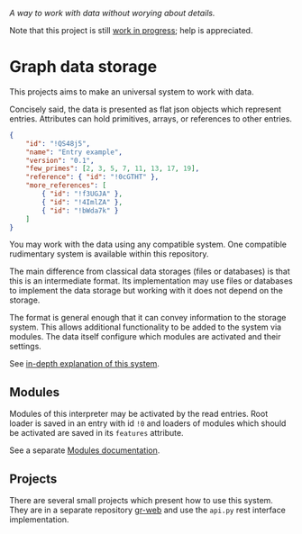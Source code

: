 *A way to work with data without worying about details.*

Note that this project is still [work in progress](./docs/work.md); help is appreciated.

# Graph data storage

This projects aims to make an universal system to work with data.

Concisely said, the data is presented as flat json objects which represent entries.
Attributes can hold primitives, arrays, or references to other entries.

```json
{
    "id": "!QS48j5",
    "name": "Entry example",
    "version": "0.1",
    "few_primes": [2, 3, 5, 7, 11, 13, 17, 19],
    "reference": { "id": "!0cGTHT" },
    "more_references": [
        { "id": "!f3UGJA" },
        { "id": "!4ImlZA" },
        { "id": "!bWda7k" }
    ]
}
```

You may work with the data using any compatible system.
One compatible rudimentary system is available within this repository.

The main difference from classical data storages (files or databases) is that this is an intermediate format.
Its implementation may use files or databases to implement the data storage but working with it does not depend on the storage.

The format is general enough that it can convey information to the storage system.
This allows additional functionality to be added to the system via modules.
The data itself configure which modules are activated and their settings.

See [in-depth explanation of this system](./docs/system.md).

## Modules

Modules of this interpreter may be activated by the read entries.
Root loader is saved in an entry with id `!0` and loaders of modules which should be activated are saved in its `features` attribute.

See a separate [Modules documentation](./docs/modules.md).

## Projects

There are several small projects which present how to use this system.
They are in a separate repository [gr-web](https://github.com/vaclavblazej/gr-web) and use the `api.py` rest interface implementation.
